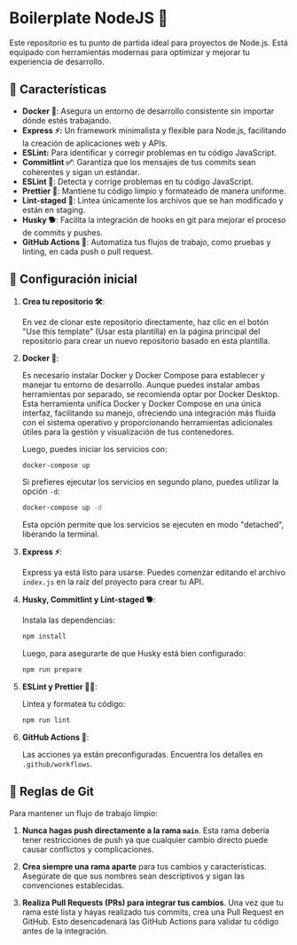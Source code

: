 # Boilerplate NodeJS 🚀

Este repositorio es tu punto de partida ideal para proyectos de Node.js. Está equipado con herramientas modernas para optimizar y mejorar tu experiencia de desarrollo.

## 🌟 Características

- **Docker 🐳**: Asegura un entorno de desarrollo consistente sin importar dónde estés trabajando.
- **Express ⚡:** Un framework minimalista y flexible para Node.js, facilitando la creación de aplicaciones web y APIs.
- **ESLint:** Para identificar y corregir problemas en tu código JavaScript.
- **Commitlint ✅**: Garantiza que los mensajes de tus commits sean coherentes y sigan un estándar.
- **ESLint 📜**: Detecta y corrige problemas en tu código JavaScript.
- **Prettier 🎨**: Mantiene tu código limpio y formateado de manera uniforme.
- **Lint-staged 💼**: Lintea únicamente los archivos que se han modificado y están en staging.
- **Husky 🐕**: Facilita la integración de hooks en git para mejorar el proceso de commits y pushes.
- **GitHub Actions 🤖**: Automatiza tus flujos de trabajo, como pruebas y linting, en cada push o pull request.

## 🚀 Configuración inicial

1. **Crea tu repositorio 🛠️**:

   En vez de clonar este repositorio directamente, haz clic en el botón "Use this template" (Usar esta plantilla) en la página principal del repositorio para crear un nuevo repositorio basado en esta plantilla.

2. **Docker 🐳**:

   Es necesario instalar Docker y Docker Compose para establecer y manejar tu entorno de desarrollo. Aunque puedes instalar ambas herramientas por separado, se recomienda optar por Docker Desktop. Esta herramienta unifica Docker y Docker Compose en una única interfaz, facilitando su manejo, ofreciendo una integración más fluida con el sistema operativo y proporcionando herramientas adicionales útiles para la gestión y visualización de tus contenedores.

   Luego, puedes iniciar los servicios con:

   ```bash
   docker-compose up
   ```

   Si prefieres ejecutar los servicios en segundo plano, puedes utilizar la opción `-d`:

   ```bash
   docker-compose up -d
   ```

   Esta opción permite que los servicios se ejecuten en modo "detached", liberando la terminal.

3. **Express ⚡**:

   Express ya está listo para usarse. Puedes comenzar editando el archivo `index.js` en la raíz del proyecto para crear tu API.

4. **Husky, Commitlint y Lint-staged 🐕**:

   Instala las dependencias:

   ```bash
   npm install
   ```

   Luego, para asegurarte de que Husky está bien configurado:

   ```bash
   npm run prepare
   ```

5. **ESLint y Prettier 📜🎨**:

   Lintea y formatea tu código:

   ```bash
   npm run lint
   ```

6. **GitHub Actions 🤖**:

   Las acciones ya están preconfiguradas. Encuentra los detalles en `.github/workflows`.

## 📢 Reglas de Git

Para mantener un flujo de trabajo limpio:

1. **Nunca hagas push directamente a la rama `main`**. Esta rama debería tener restricciones de push ya que cualquier cambio directo puede causar conflictos y complicaciones.

2. **Crea siempre una rama aparte** para tus cambios y características. Asegúrate de que sus nombres sean descriptivos y sigan las convenciones establecidas.

3. **Realiza Pull Requests (PRs) para integrar tus cambios**. Una vez que tu rama esté lista y hayas realizado tus commits, crea una Pull Request en GitHub. Esto desencadenará las GitHub Actions para validar tu código antes de la integración.
